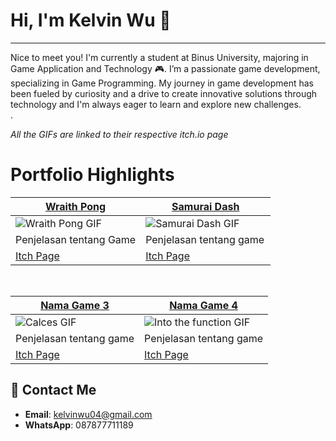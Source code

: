 # Hi, I'm Kelvin Wu 👋
---
Nice to meet you! I'm currently a student at Binus University, majoring in Game Application and Technology 🎮. 
I’m a passionate game development, specializing in Game Programming. My journey in game development has been fueled by curiosity and a drive to create innovative solutions through technology and I'm always eager to learn and explore new challenges.</br>
.

*All the GIFs are linked to their respective itch.io page*

# Portfolio Highlights
<table width="100%">
  <thead>
    <tr>
      <th width="50%"><a href="Link itch.io">Wraith Pong</a></th>
      <th width="50%"><a href="Link itch.io">Samurai Dash</a></th>
    </tr>
  </thead>
  <tbody>
    <tr>
      <td><img src="link gif" alt="Wraith Pong GIF"/></td>
      <td><img src="link gif" alt="Samurai Dash GIF"/></td>
    </tr>
    <tr>
      <td valign="text-top">Penjelasan tentang Game</td>
      <td valign="text-top">Penjelasan tentang game</td>
    </tr>
    <tr>
      <td><a href="link itch io">Itch Page</a></td>
      <td><a href="link itch io">Itch Page</a></td>
    </tr>
  </tbody>
</table>

<br>

<table width="100%">
  <thead>
    <tr>
      <th width="50%"><a href="link itchio game">Nama Game 3</a></th>
      <th width="50%"><a href="link itchio game">Nama Game 4</a></th>
    </tr>
  </thead>
  <tbody>
    <tr>
      <td><img src="link gif" alt="Calces GIF"/></td>
      <td><img src="link gif" alt="Into the function GIF"/></td>
    </tr>
    <tr>
      <td valign="text-top">Penjelasan tentang game</td>
      <td valign="text-top">Penjelasan tentang game</td>
    </tr>
    <tr>
      <td><a href="link itch io">Itch Page</a></td>
      <td><a href="link itch io">Itch Page</a></td>
    </tr>
  </tbody>
</table>



## 📩 Contact Me
- **Email**: kelvinwu04@gmail.com
- **WhatsApp**: 087877711189
